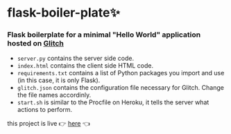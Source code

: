 # flask-boiler-plate✨

### Flask boilerplate for a minimal "Hello World" application hosted on [Glitch](www.glitch.com)

- `server.py` contains the server side code.
- `index.html` contains the client side HTML code.
- `requirements.txt` contains a list of Python packages you import and use (in
  this case, it is only Flask).
- `glitch.json` contains the configuration file necessary for Glitch. Change the
  file names accordinly.
- `start.sh` is similar to the Procfile on Heroku, it tells the server what
  actions to perform.

this project is live 👉 [here](https://flask-boiler-plate.glitch.me) 👈

